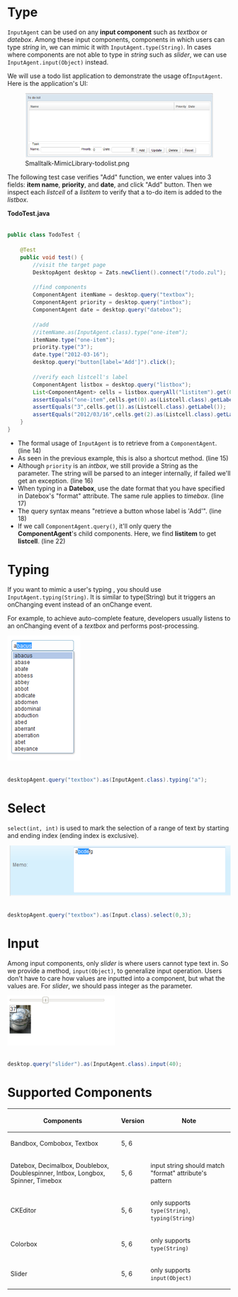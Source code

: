 

# Type

`InputAgent` can be used on any **input component** such as *textbox* or
*datebox*. Among these input components, components in which users can
type *string* in, we can mimic it with `InputAgent.type(String)`. In
cases where components are not able to type in *string* such as
*slider*, we can use `InputAgent.input(Object)` instead.

We will use a todo list application to demonstrate the usage
of`InputAgent`. Here is the application's UI:

<figure>
<img src="images/Smalltalk-MimicLibrary-todolist.png"
title="Smalltalk-MimicLibrary-todolist.png" />
<figcaption>Smalltalk-MimicLibrary-todolist.png</figcaption>
</figure>

The following test case verifies "Add" function, we enter values into 3
fields: <b>item name</b>, <b>priority</b>, and <b>date</b>, and click
"Add" button. Then we inspect each *listcell* of a *listitem* to verify
that a to-do item is added to the *listbox*.

**TodoTest.java**

``` java

public class TodoTest {

    @Test
    public void test() {
        //visit the target page
        DesktopAgent desktop = Zats.newClient().connect("/todo.zul");

        //find components
        ComponentAgent itemName = desktop.query("textbox");
        ComponentAgent priority = desktop.query("intbox");
        ComponentAgent date = desktop.query("datebox");

        //add
        //itemName.as(InputAgent.class).type("one-item");
        itemName.type("one-item");
        priority.type("3");
        date.type("2012-03-16");
        desktop.query("button[label='Add']").click();
        
        //verify each listcell's label
        ComponentAgent listbox = desktop.query("listbox");
        List<ComponentAgent> cells = listbox.queryAll("listitem").get(0).getChildren();
        assertEquals("one-item",cells.get(0).as(Listcell.class).getLabel());
        assertEquals("3",cells.get(1).as(Listcell.class).getLabel());
        assertEquals("2012/03/16",cells.get(2).as(Listcell.class).getLabel());
    }
}
```

- The formal usage of `InputAgent` is to retrieve from a
  `ComponentAgent`. (line 14)
- As seen in the previous example, this is also a shortcut method. (line
  15)
- Although `priority` is an *intbox*, we still provide a String as the
  parameter. The string will be parsed to an integer internally, if
  failed we'll get an exception. (line 16)
- When typing in a <b>Datebox</b>, use the date format that you have
  specified in Datebox's "format" attribute. The same rule applies to
  *timebox*. (line 17)
- The query syntax means "retrieve a button whose label is 'Add'". (line
  18)
- If we call `ComponentAgent.query()`, it'll only query the
  <b>ComponentAgent</b>'s child components. Here, we find
  <b>listitem</b> to get <b>listcell</b>. (line 22)

# Typing

If you want to mimic a user's typing , you should use
`InputAgent.typing(String)`. It is similar to type(String) but it
triggers an onChanging event instead of an onChange event.

For example, to achieve auto-complete feature, developers usually
listens to an onChanging event of a *textbox* and performs
post-processing.

![](images/Zats-mimic-typing.png)

``` java

desktopAgent.query("textbox").as(InputAgent.class).typing("a");
```

# Select

`select(int, int)` is used to mark the selection of a range of text by
starting and ending index (ending index is exclusive).

![](images/Zats-mimic-selection.png)

``` java

desktopAgent.query("textbox").as(Input.class).select(0,3);
```

# Input

Among input components, only *slider* is where users cannot type text
in. So we provide a method, `input(Object)`, to generalize input
operation. Users don't have to care how values are inputted into a
component, but what the values are. For *slider*, we should pass integer
as the parameter.

![](images/Zats-mimic-input.png)

``` java

desktop.query("slider").as(InputAgent.class).input(40);
```

# Supported Components

<table>
<thead>
<tr class="header">
<th><center>
<p>Components</p>
</center></th>
<th><center>
<p>Version</p>
</center></th>
<th><center>
<p>Note</p>
</center></th>
</tr>
</thead>
<tbody>
<tr class="odd">
<td><p>Bandbox, Combobox, Textbox</p></td>
<td><p>5, 6</p></td>
<td></td>
</tr>
<tr class="even">
<td><p>Datebox, Decimalbox, Doublebox, Doublespinner, Intbox, Longbox,
Spinner, Timebox</p></td>
<td><p>5, 6</p></td>
<td><p>input string should match "format" attribute's pattern</p></td>
</tr>
<tr class="odd">
<td><p>CKEditor</p></td>
<td><p>5, 6</p></td>
<td><p>only supports <code>type(String)</code>,
<code>typing(String)</code></p></td>
</tr>
<tr class="even">
<td><p>Colorbox</p></td>
<td><p>5, 6</p></td>
<td><p>only supports <code>type(String)</code></p></td>
</tr>
<tr class="odd">
<td><p>Slider</p></td>
<td><p>5, 6</p></td>
<td><p>only supports <code>input(Object)</code></p></td>
</tr>
</tbody>
</table>

 
